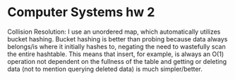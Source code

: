 # Computer Systems hw 2

Collision Resolution: I use an unordered map, which automatically utilizes bucket hashing. Bucket hashing is better than probing because data always belongs/is where it initially hashes to, negating the need to wastefully scan the entire hashtable. This means that insert, for example, is always an O(1) operation not dependent on the fullness of the table and getting or deleting data (not to mention querying deleted data) is much simpler/better.
